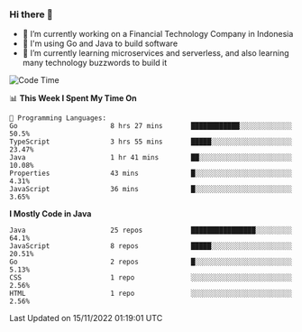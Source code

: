 ### Hi there 👋

<!--
**mazzama/mazzama** is a ✨ _special_ ✨ repository because its `README.md` (this file) appears on your GitHub profile.

Here are some ideas to get you started:

- 🔭 I’m currently working on ...
- 🌱 I’m currently learning ...
- 👯 I’m looking to collaborate on ...
- 🤔 I’m looking for help with ...
- 💬 Ask me about ...
- 📫 How to reach me: ...
- 😄 Pronouns: ...
- ⚡ Fun fact: ...
-->

- 🔭 I’m currently working on a Financial Technology Company in Indonesia
- :gun: I'm using Go and Java to build software
- 🌱 I’m currently learning microservices and serverless, and also learning many technology buzzwords to build it

<!--START_SECTION:waka-->
![Code Time](http://img.shields.io/badge/Code%20Time-2%2C408%20hrs%2039%20mins-blue)

📊 **This Week I Spent My Time On** 

```text
💬 Programming Languages: 
Go                       8 hrs 27 mins       ████████████░░░░░░░░░░░░░   50.5% 
TypeScript               3 hrs 55 mins       █████░░░░░░░░░░░░░░░░░░░░   23.47% 
Java                     1 hr 41 mins        ██░░░░░░░░░░░░░░░░░░░░░░░   10.08% 
Properties               43 mins             █░░░░░░░░░░░░░░░░░░░░░░░░   4.31% 
JavaScript               36 mins             █░░░░░░░░░░░░░░░░░░░░░░░░   3.65%

```

**I Mostly Code in Java** 

```text
Java                     25 repos            ████████████████░░░░░░░░░   64.1% 
JavaScript               8 repos             █████░░░░░░░░░░░░░░░░░░░░   20.51% 
Go                       2 repos             █░░░░░░░░░░░░░░░░░░░░░░░░   5.13% 
CSS                      1 repo              ░░░░░░░░░░░░░░░░░░░░░░░░░   2.56% 
HTML                     1 repo              ░░░░░░░░░░░░░░░░░░░░░░░░░   2.56%

```



 Last Updated on 15/11/2022 01:19:01 UTC
<!--END_SECTION:waka-->
